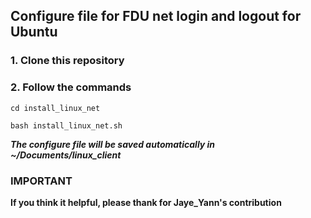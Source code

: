 ## Configure file for FDU net login and logout for Ubuntu ##

### 1. Clone this repository ###

### 2. Follow the commands ###
```
cd install_linux_net

bash install_linux_net.sh

```

  ***The configure file will be saved automatically in ~/Documents/linux_client***

  ### IMPORTANT

  **If you think it helpful, please thank for Jaye_Yann's contribution**